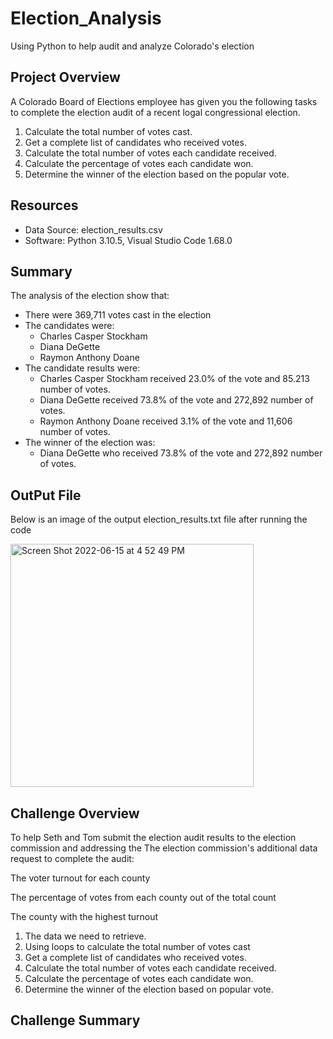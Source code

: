 # Election_Analysis
Using Python to help audit and analyze Colorado's election 

## Project Overview
A Colorado Board of Elections employee has given you the following tasks to complete the election audit of a recent logal congressional election.

1. Calculate the total number of votes cast. 
2. Get a complete list of candidates who received votes.
3. Calculate the total number of votes each candidate received.
4. Calculate the percentage of votes each candidate won.
5. Determine the winner of the election based on the popular vote.

## Resources
- Data Source: election_results.csv
- Software: Python 3.10.5, Visual Studio Code 1.68.0

## Summary 
The analysis of the election show that:
- There were 369,711 votes cast in the election
- The candidates were:
  - Charles Casper Stockham 
  - Diana DeGette 
  - Raymon Anthony Doane 
- The candidate results were: 
  - Charles Casper Stockham received 23.0% of the vote and 85.213 number of votes. 
  - Diana DeGette received 73.8% of the vote and 272,892 number of votes. 
  - Raymon Anthony Doane received 3.1% of the vote and 11,606 number of votes. 
- The winner of the election was: 
  - Diana DeGette who received 73.8% of the vote and 272,892 number of votes.


## OutPut File
Below is an image of the output election_results.txt file after running the code


<img width="389" alt="Screen Shot 2022-06-15 at 4 52 49 PM" src="https://user-images.githubusercontent.com/102444078/173960967-0bed3d8c-0f7d-4e00-8a68-15f43f951aa2.png">




## Challenge Overview
To help Seth and Tom submit the election audit results to the election commission and addressing the The election commission's additional data request to complete the audit:

The voter turnout for each county

The percentage of votes from each county out of the total count

The county with the highest turnout

1. The data we need to retrieve.
2. Using loops to calculate the total number of votes cast
3. Get a complete list of candidates who received votes.
4. Calculate the total number of votes each candidate received.
5. Calculate the percentage of votes each candidate won.
6. Determine the winner of the election based on popular vote.


## Challenge Summary 
